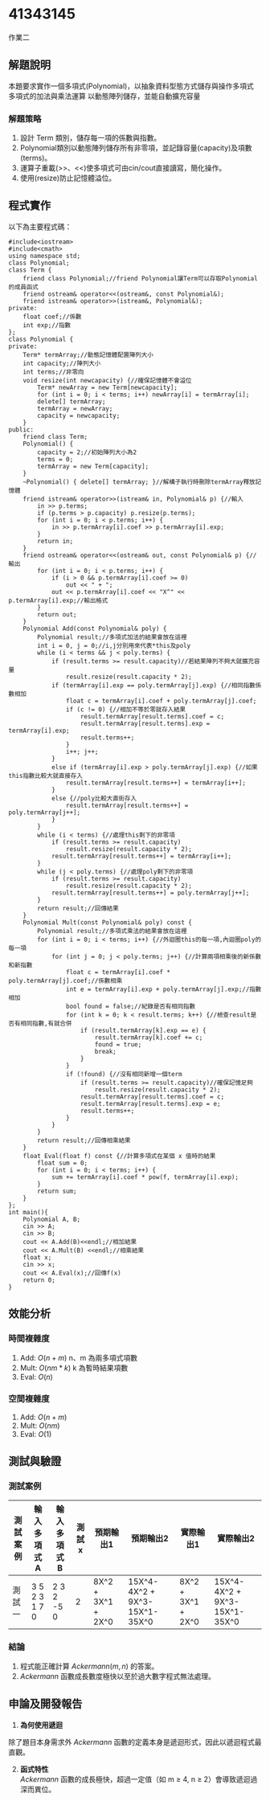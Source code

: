 # 41343145

作業二

## 解題說明

本題要求實作一個多項式(Polynomial)，以抽象資料型態方式儲存與操作多項式
多項式的加法與乘法運算
以動態陣列儲存，並能自動擴充容量

### 解題策略

1. 設計 Term 類別，儲存每一項的係數與指數。
2. Polynomial類別以動態陣列儲存所有非零項，並記錄容量(capacity)及項數(terms)。  
3. 運算子重載(>>、<<)使多項式可由cin/cout直接讀寫，簡化操作。
4. 使用(resize)防止記憶體溢位。

## 程式實作

以下為主要程式碼：

```
#include<iostream>
#include<cmath>
using namespace std;
class Polynomial;
class Term {
	friend class Polynomial;//friend Polynomial讓Term可以存取Polynomial的成員函式
	friend ostream& operator<<(ostream&, const Polynomial&);
	friend istream& operator>>(istream&, Polynomial&);
private:
	float coef;//係數
	int exp;//指數
};
class Polynomial {
private:
	Term* termArray;//動態記憶體配置陣列大小
	int capacity;//陣列大小
	int terms;//非零向
	void resize(int newcapacity) {//確保記憶體不會溢位
		Term* newArray = new Term[newcapacity];
		for (int i = 0; i < terms; i++) newArray[i] = termArray[i];
		delete[] termArray;
		termArray = newArray;
		capacity = newcapacity;
	}
public:
	friend class Term;
	Polynomial() {
		capacity = 2;//初始陣列大小為2
		terms = 0;
		termArray = new Term[capacity];
	}
	~Polynomial() { delete[] termArray; }//解構子執行時刪除termArray釋放記憶體
	friend istream& operator>>(istream& in, Polynomial& p) {//輸入
		in >> p.terms;
		if (p.terms > p.capacity) p.resize(p.terms);
		for (int i = 0; i < p.terms; i++) {
			in >> p.termArray[i].coef >> p.termArray[i].exp;
		}
		return in;
	}
	friend ostream& operator<<(ostream& out, const Polynomial& p) {//輸出
		for (int i = 0; i < p.terms; i++) {
			if (i > 0 && p.termArray[i].coef >= 0)
				out << " + ";
			out << p.termArray[i].coef << "X^" << p.termArray[i].exp;//輸出格式
		}
		return out;
	}
	Polynomial Add(const Polynomial& poly) {
		Polynomial result;//多項式加法的結果會放在這裡
		int i = 0, j = 0;//i,j分別用來代表*this及poly
		while (i < terms && j < poly.terms) {
			if (result.terms >= result.capacity)//若結果陣列不夠大就擴充容量
				result.resize(result.capacity * 2);
			if (termArray[i].exp == poly.termArray[j].exp) {//相同指數係數相加
				float c = termArray[i].coef + poly.termArray[j].coef;
				if (c != 0) {//相加不等於零就存入結果
					result.termArray[result.terms].coef = c;
					result.termArray[result.terms].exp = termArray[i].exp;
					result.terms++;
				}
				i++; j++;
			}
			else if (termArray[i].exp > poly.termArray[j].exp) {//如果this指數比較大就直接存入
				result.termArray[result.terms++] = termArray[i++];
			}
			else {//poly比較大直街存入
				result.termArray[result.terms++] = poly.termArray[j++];
			}
		}
		while (i < terms) {//處理this剩下的非零項
			if (result.terms >= result.capacity)
				result.resize(result.capacity * 2);
			result.termArray[result.terms++] = termArray[i++];
		}
		while (j < poly.terms) {//處理poly剩下的非零項
			if (result.terms >= result.capacity)
				result.resize(result.capacity * 2);
			result.termArray[result.terms++] = poly.termArray[j++];
		}
		return result;//回傳結果
	}
	Polynomial Mult(const Polynomial& poly) const {
		Polynomial result;//多項式乘法的結果會放在這裡
		for (int i = 0; i < terms; i++) {//外迴圈this的每一項,內迴圈poly的每一項
			for (int j = 0; j < poly.terms; j++) {//計算兩項相乘後的新係數和新指數
				float c = termArray[i].coef * poly.termArray[j].coef;//係數相乘
				int e = termArray[i].exp + poly.termArray[j].exp;//指數相加
				bool found = false;//紀錄是否有相同指數
				for (int k = 0; k < result.terms; k++) {//檢查result是否有相同指數,有就合併
					if (result.termArray[k].exp == e) {
						result.termArray[k].coef += c;
						found = true;
						break;
					}
				}
				if (!found) {//沒有相同新增一個term
					if (result.terms >= result.capacity)//確保記憶足夠
						result.resize(result.capacity * 2);
					result.termArray[result.terms].coef = c;
					result.termArray[result.terms].exp = e;
					result.terms++;
				}
			}
		}
		return result;//回傳相乘結果
	}
	float Eval(float f) const {//計算多項式在某個 x 值時的結果
		float sum = 0;
		for (int i = 0; i < terms; i++) {
			sum += termArray[i].coef * pow(f, termArray[i].exp);
		}
		return sum;
	}
};
int main(){
	Polynomial A, B;
	cin >> A;
	cin >> B;
	cout << A.Add(B)<<endl;//相加結果
	cout << A.Mult(B) <<endl;//相乘結果
	float x;
	cin >> x;
	cout << A.Eval(x);//回傳f(x)
	return 0;
}
```

## 效能分析

### 時間複雜度
1. Add: $O(n+m)$ n、m 為兩多項式項數
2. Mult: $O(nm*k)$ k 為暫時結果項數
3. Eval: $O(n)$

### 空間複雜度
1. Add: $O(n+m)$
2. Mult: $O(nm)$
3. Eval: $O(1)$
   
## 測試與驗證

### 測試案例

| 測試案例 | 輸入多項式 A | 輸入多項式 B | 測試 x | 預期輸出1 |  預期輸出2 | 實際輸出1 | 實際輸出2 |
|----------|--------------|--------------|--------|--------------------|-------------------------------|-------------------|----------|
| 測試一   | 3 5 2 3 1 7 0 | 2 3 2 -5 0   | 2      |8X^2 + 3X^1 + 2X^0 | 15X^4-4X^2 + 9X^3-15X^1-35X^0 | 8X^2 + 3X^1 + 2X^0 |15X^4-4X^2 + 9X^3-15X^1-35X^0|


### 結論

1. 程式能正確計算 $Ackermann(m, n)$ 的答案。
2. $Ackermann$ 函數成長數度極快以至於過大數字程式無法處理。  

## 申論及開發報告

1. **為何使用遞迴**
   
除了題目本身需求外 $Ackermann$ 函數的定義本身是遞迴形式，因此以遞迴程式最直觀。 

2. **函式特性**  
$Ackermann$ 函數的成長極快，超過一定值（如 m ≥ 4, n ≥ 2）會導致遞迴過深而異位。

